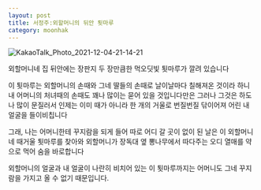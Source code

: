 ```yaml
---
layout: post
title: 서정주:외할머니의 뒤안 툇마루
category: moonhak
---
```

![KakaoTalk_Photo_2021-12-04-21-14-21](https://user-images.githubusercontent.com/95357441/144709116-c86d3e06-49f1-4879-9bb2-58120a65671a.jpeg)


외할머니네 집 뒤안에는
장판지 두 장만큼한
먹오딧빛 툇마루가 깔려 있습니다
 
이 툇마루는 외할머니의 손때와
그네 딸들의 손때로 날이날마다
칠해져온 것이라 하니
내 어머니의 처녀때의 손때도
꽤나 많이는 묻어 있을 것입니다만은
그러나 그것은 하도나 많이 문질러서
인제는 이미 때가 아니라
한 개의 거울로 번질번질 닦이어져
어린 내 얼굴을 들이비칩니다
 
그래, 나는 어머니한테 꾸지람을 되게 들어
따로 어디 갈 곳이 없이 된 날은
이 외할머니네 때거울 툇마루를 찾아와
외할머니가 장독대 옆 뽕나무에서 따다주는
오디 열매를 약으로 먹어 숨을 바로합니다
 
외할머니의 얼굴과 내 얼굴이
나란히 비치어 있는 이 툇마루까지는
어머니도 그네 꾸지람을
가지고 올 수 없기 때문입니다.
